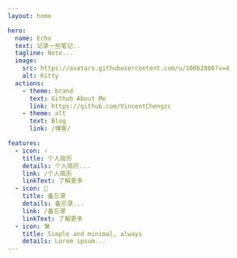 ```yaml
---
layout: home

hero:
  name: Echo
  text: 记录一些笔记..
  tagline: Note...
  image:
    src: https://avatars.githubusercontent.com/u/10862886?v=4
    alt: Kitty
  actions:
    - theme: brand
      text: Github About Me
      link: https://github.com/VincentChengzc
    - theme: alt
      text: Blog
      link: /博客/

features:
  - icon: ⚡️
    title: 个人简历
    details: 个人简历...
    link: /个人简历
    linkText: 了解更多
  - icon: 🖖
    title: 备忘录
    details: 备忘录...
    link: /备忘录
    linkText: 了解更多
  - icon: 🛠️
    title: Simple and minimal, always
    details: Lorem ipsum...
---
```

